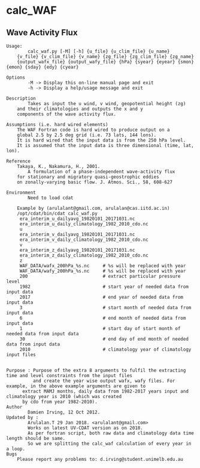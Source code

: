 # calc_WAF
Wave Activity Flux
------------------

    Usage:
            calc_waf.py [-M] [-h] {u_file} {u_clim_file} {u_name}
	    {v_file} {v_clim_file} {v_name} {zg_file} {zg_clim_file} {zg_name}
	    {output_wafx_file} {output_wafy_file} {hPa} {syear} {eyear} {smon} {emon} {sday} {edy} {cyear}

	Options
            -M -> Display this on-line manual page and exit
            -h -> Display a help/usage message and exit

	Description
            Takes as input the u wind, v wind, geopotential height (zg)
	    and their climatologies and outputs the x and y
	    components of the wave activity flux.

	Assumptions (i.e. hard wired elements)
	    The WAF Fortran code is hard wired to produce output on a
	    global 2.5 by 2.5 deg grid (i.e. 73 lats, 144 lons).
	    It is hard wired that the input data is from the 250 hPa level.
	    It is assumed that the input data is three dimensional (time, lat, lon).

	Reference
	    Takaya, K., Nakamura, H., 2001.
            A formulation of a phase-independent wave-activity flux
	    for stationary and migratory quasi-geostrophic eddies
	    on zonally-varying basic flow. J. Atmos. Sci., 58, 608-627

	Environment
            Need to load cdat

        Example by (arulalant@gmail.com, arulalan@cas.iitd.ac.in)
	    /opt/cdat/bin/cdat calc_waf.py
         era_interim_u_dailyavg_19820101_20171031.nc
         era_interim_u_daily_climatology_1982_2010_cdo.nc
         u
         era_interim_v_dailyavg_19820101_20171031.nc
         era_interim_v_daily_climatology_1982_2010_cdo.nc
         v
         era_interim_z_dailyavg_19820101_20171031.nc
         era_interim_z_daily_climatology_1982_2010_cdo.nc
         z
         WAF_DATA/wafx_200hPa_%s.nc     # %s will be replaced with year
         WAF_DATA/wafy_200hPa_%s.nc     # %s will be replaced with year
         200                            # extract particular pressure level
         1982                           # start year of needed data from input data
         2017                           # end year of needed data from input data
         3                              # start month of needed data from input data
         6                              # end month of needed data from input data
         1                              # start day of start month of needed data from input data
         30                             # end day of end month of needed data from input data
         2010                           # climatology year of climatology input files


	Purpose : Purpose of the extra 8 arguments to fulfil the extracting time and level constraints from the input files
	          and create the year wise output wafx, wafy files. For example, in the above example arguments are given to 
		  extract MAMJ months, daily data from 1982-2017 years input and climatology year is 2010 (which was created 
		  by cdo from year 1982-2010).
	Author
            Damien Irving, 12 Oct 2012.
    Updated by :
            Arulalan.T 29 Jan 2018. <arulalant@gmail.com>
            Works on latest UV-CDAT version as on 2018.
            As per fortran script, both raw data and climatology data time length should be same.
            So we are splitting the calc_waf calculation of every year in a loop.
	Bugs
	    Please report any problems to: d.irving@student.unimelb.edu.au
